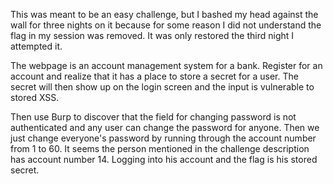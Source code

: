 This was meant to be an easy challenge, but I bashed my head against the wall for three nights on it because for some reason I did not understand the flag in my session was removed. It was only restored the third night I attempted it. 

The webpage is an account management system for a bank. Register for an account and realize that it has a place to store a secret for a user. The secret will then show up on the login screen and the input is vulnerable to stored XSS. 

Then use Burp to discover that the field for changing password is not authenticated and any user can change the password for anyone. Then we just change everyone's password by running through the account number from 1 to 60. It seems the person mentioned in the challenge description has account number 14. Logging into his account and the flag is his stored secret. 

